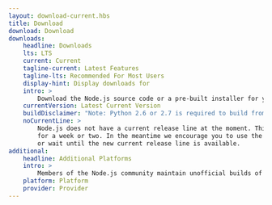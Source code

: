 ```yaml
---
layout: download-current.hbs
title: Download
download: Download
downloads:
    headline: Downloads
    lts: LTS
    current: Current
    tagline-current: Latest Features
    tagline-lts: Recommended For Most Users
    display-hint: Display downloads for
    intro: >
        Download the Node.js source code or a pre-built installer for your platform, and start developing today.
    currentVersion: Latest Current Version
    buildDisclaimer: "Note: Python 2.6 or 2.7 is required to build from source tarballs."
    noCurrentLine: >
        Node.js does not have a current release line at the moment. This is temporary
        for a week or two. In the meantime we encourage you to use the latest LTS release
        or wait until the new current release line is available.
additional:
    headline: Additional Platforms
    intro: >
        Members of the Node.js community maintain unofficial builds of Node.js for additional platforms. Note that such builds are not supported by the Node.js core team and may not yet be at the same build level as current Node.js release.
    platform: Platform
    provider: Provider
---
```

